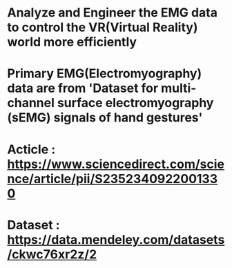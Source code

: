 # Analyze and Engineer the EMG data to control the VR(Virtual Reality) world more efficiently

# Primary EMG(Electromyography) data are from 'Dataset for multi-channel surface electromyography (sEMG) signals of hand gestures'
# Acticle   :   https://www.sciencedirect.com/science/article/pii/S2352340922001330
# Dataset   :   https://data.mendeley.com/datasets/ckwc76xr2z/2

